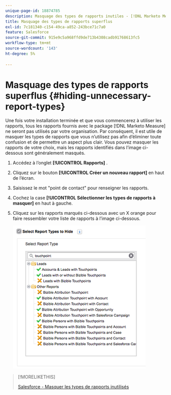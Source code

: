 ```yaml
---
unique-page-id: 18874785
description: Masquage des types de rapports inutiles - [!DNL Marketo Measure]
title: Masquage des types de rapports superflus
exl-id: 7c181340-c154-49ca-a852-243bce71c7a0
feature: Salesforce
source-git-commit: 915e9c5a968ffd9de713b4308cadb91768613fc5
workflow-type: tm+mt
source-wordcount: '143'
ht-degree: 5%

---
```


# Masquage des types de rapports superflus {#hiding-unnecessary-report-types}

Une fois votre installation terminée et que vous commencerez à utiliser les rapports, tous les rapports fournis avec le package [!DNL Marketo Measure] ne seront pas utilisés par votre organisation. Par conséquent, il est utile de masquer les types de rapports que vous n’utilisez pas afin d’éliminer toute confusion et de permettre un aspect plus clair. Vous pouvez masquer les rapports de votre choix, mais les rapports identifiés dans l’image ci-dessous sont généralement masqués.

1. Accédez à l’onglet **[!UICONTROL Rapports]** .

1. Cliquez sur le bouton **[!UICONTROL Créer un nouveau rapport]** en haut de l’écran.

1. Saisissez le mot &quot;point de contact&quot; pour renseigner les rapports.

1. Cochez la case **[!UICONTROL Sélectionner les types de rapports à masquer]** en haut à gauche.

1. Cliquez sur les rapports marqués ci-dessous avec un X orange pour faire ressembler votre liste de rapports à l’image ci-dessous.

   ![](assets/1-4.png)

>[!MORELIKETHIS]
>
>[Salesforce - Masquer les types de rapports inutilisés](https://help.salesforce.com/articleView?id=release-notes.rn_analytics_hide_report_types.htm&amp;type=5&amp;language=en_us)
